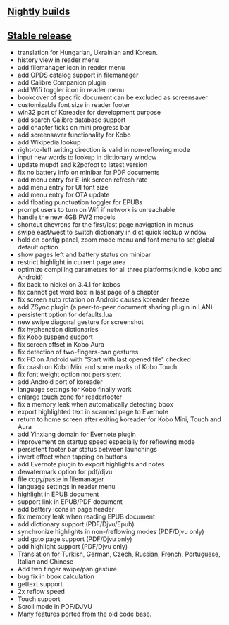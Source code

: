 ## [Nightly builds](https://github.com/koreader/koreader/releases)

## [Stable release](https://github.com/koreader/koreader/releases/tag/v2014.11)
* translation for Hungarian, Ukrainian and Korean.
* history view in reader menu
* add filemanager icon in reader menu
* add OPDS catalog support in filemanager
* add Calibre Companion plugin
* add Wifi toggler icon in reader menu
* bookcover of specific document can be excluded as screensaver
* customizable font size in reader footer
* win32 port of Koreader for development purpose
* add search Calibre database support
* add chapter ticks on mini progress bar
* add screensaver functionality for Kobo
* add Wikipedia lookup
* right-to-left writing direction is valid in non-reflowing mode
* input new words to lookup in dictionary window
* update mupdf and k2pdfopt to latest version
* fix no battery info on minibar for PDF documents
* add menu entry for E-ink screen refresh rate
* add menu entry for UI font size
* add menu entry for OTA update
* add floating punctuation toggler for EPUBs
* prompt users to turn on Wifi if network is unreachable
* handle the new 4GB PW2 models
* shortcut chevrons for the first/last page navigation in menus
* swipe east/west to switch dictionary in dict quick lookup window
* hold on config panel, zoom mode menu and font menu to set global default option
* show pages left and battery status on minibar
* restrict highlight in current page area
* optimize compiling parameters for all three platforms(kindle, kobo and Android)
* fix back to nickel on 3.4.1 for kobos
* fix cannot get word box in last page of a chapter
* fix screen auto rotation on Android causes koreader freeze
* add ZSync plugin (a peer-to-peer document sharing plugin in LAN)
* persistent option for defaults.lua
* new swipe diagonal gesture for screenshot
* fix hyphenation dictionaries
* fix Kobo suspend support
* fix screen offset in Kobo Aura
* fix detection of two-fingers-pan gestures
* fix FC on Android with "Start with last opened file" checked
* fix crash on Kobo Mini and some marks of Kobo Touch
* fix font weight option not persistent
* add Android port of koreader
* language settings for Kobo finally work
* enlarge touch zone for readerfooter
* fix a memory leak when automatically detecting bbox
* export highlighted text in scanned page to Evernote
* return to home screen after exiting koreader for Kobo Mini, Touch and Aura
* add Yinxiang domain for Evernote plugin
* improvement on startup speed especially for reflowing mode
* persistent footer bar status between launchings
* invert effect when tapping on buttons
* add Evernote plugin to export highlights and notes
* dewatermark option for pdf/djvu
* file copy/paste in filemanager
* language settings in reader menu
* highlight in EPUB document
* support link in EPUB/PDF document
* add battery icons in page header
* fix memory leak when reading EPUB document
* add dictionary support (PDF/Djvu/Epub)
* synchronize highlights in non-/reflowing modes (PDF/Djvu only)
* add goto page support (PDF/Djvu only)
* add highlight support (PDF/Djvu only)
* Translation for Turkish, German, Czech, Russian, French, Portuguese, Italian and Chinese
* Add two finger swipe/pan gesture
* bug fix in bbox calculation
* gettext support
* 2x reflow speed
* Touch support
* Scroll mode in PDF/DJVU
* Many features ported from the old code base.